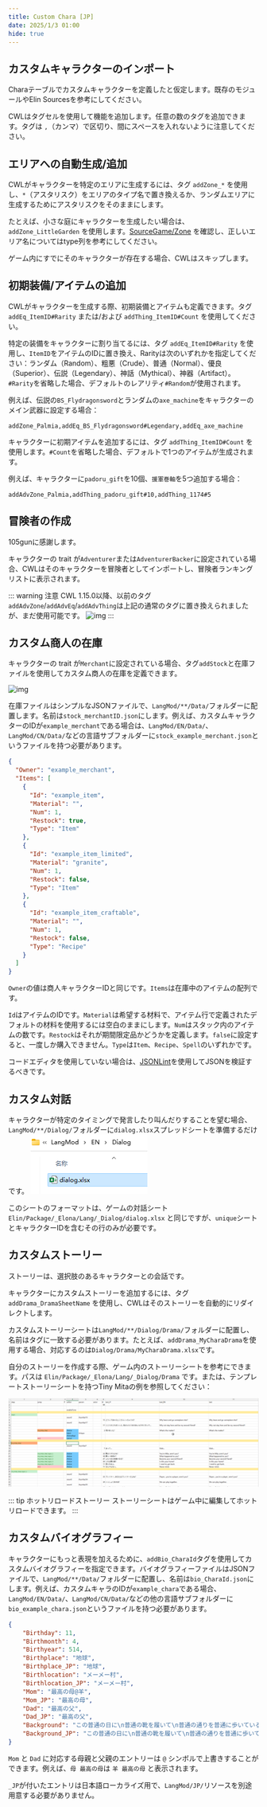 ```yaml
---
title: Custom Chara [JP]
date: 2025/1/3 01:00
hide: true
---
```


## カスタムキャラクターのインポート

Charaテーブルでカスタムキャラクターを定義したと仮定します。既存のモジュールやElin Sourcesを参考にしてください。
<LinkCard t="SourceChara" u="https://docs.google.com/spreadsheets/d/1CJqsXFF2FLlpPz710oCpNFYF4W_5yoVn" />

CWLはタグセルを使用して機能を追加します。任意の数のタグを追加できます。タグは `,`（カンマ）で区切り、間にスペースを入れないように注意してください。

## エリアへの自動生成/追加

CWLがキャラクターを特定のエリアに生成するには、タグ `addZone_*` を使用し、`*`（アスタリスク）をエリアのタイプ名で置き換えるか、ランダムエリアに生成するためにアスタリスクをそのままにします。

たとえば、小さな庭にキャラクターを生成したい場合は、`addZone_LittleGarden` を使用します。[SourceGame/Zone](https://docs.google.com/spreadsheets/d/16-LkHtVqjuN9U0rripjBn-nYwyqqSGg_) を確認し、正しいエリア名についてはtype列を参考にしてください。

ゲーム内にすでにそのキャラクターが存在する場合、CWLはスキップします。

## 初期装備/アイテムの追加

CWLがキャラクターを生成する際、初期装備とアイテムも定義できます。タグ `addEq_ItemID#Rarity` または/および `addThing_ItemID#Count` を使用してください。

特定の装備をキャラクターに割り当てるには、タグ `addEq_ItemID#Rarity` を使用し、`ItemID`をアイテムのIDに置き換え、Rarityは次のいずれかを指定してください：ランダム（Random）、粗悪（Crude）、普通（Normal）、優良（Superior）、伝説（Legendary）、神話（Mythical）、神器（Artifact）。`#Rarity`を省略した場合、デフォルトのレアリティ`#Random`が使用されます。

例えば、伝説の`BS_Flydragonsword`とランダムの`axe_machine`をキャラクターのメイン武器に設定する場合：
```:no-line-numbers
addZone_Palmia,addEq_BS_Flydragonsword#Legendary,addEq_axe_machine
```

キャラクターに初期アイテムを追加するには、タグ `addThing_ItemID#Count` を使用します。`#Count`を省略した場合、デフォルトで1つのアイテムが生成されます。

例えば、キャラクターに`padoru_gift`を10個、`援軍巻軸`を5つ追加する場合：
```:no-line-numbers
addAdvZone_Palmia,addThing_padoru_gift#10,addThing_1174#5
```

## 冒険者の作成

105gunに感謝します。

キャラクターの trait が`Adventurer`または`AdventurerBacker`に設定されている場合、CWLはそのキャラクターを冒険者としてインポートし、冒険者ランキングリストに表示されます。

::: warning 注意
CWL 1.15.0以降、以前のタグ`addAdvZone`/`addAdvEq`/`addAdvThing`は上記の通常のタグに置き換えられましたが、まだ使用可能です。
![img](https://i.postimg.cc/SN93258B/image.png)
:::

## カスタム商人の在庫

キャラクターの trait が`Merchant`に設定されている場合、タグ`addStock`と在庫ファイルを使用してカスタム商人の在庫を定義できます。

![img](https://i.postimg.cc/59gzM54K/image.png)

在庫ファイルはシンプルなJSONファイルで、`LangMod/**/Data/`フォルダーに配置します。名前は`stock_merchantID.json`にします。例えば、カスタムキャラクターのIDが`example_merchant`である場合は、`LangMod/EN/Data/`、`LangMod/CN/Data/`などの言語サブフォルダーに`stock_example_merchant.json`というファイルを持つ必要があります。
```json
{
  "Owner": "example_merchant",
  "Items": [
    {
      "Id": "example_item",
      "Material": "",
      "Num": 1,
      "Restock": true,
      "Type": "Item"
    },
    {
      "Id": "example_item_limited",
      "Material": "granite",
      "Num": 1,
      "Restock": false,
      "Type": "Item"
    },
    {
      "Id": "example_item_craftable",
      "Material": "",
      "Num": 1,
      "Restock": false,
      "Type": "Recipe"
    }
  ]
}
```

`Owner`の値は商人キャラクターIDと同じです。`Items`は在庫中のアイテムの配列です。

`Id`はアイテムのIDです。`Material`は希望する材料で、アイテム行で定義されたデフォルトの材料を使用するには空白のままにします。`Num`はスタック内のアイテムの数です。`Restock`はそれが期間限定品かどうかを定義します。`false`に設定すると、一度しか購入できません。`Type`は`Item`、`Recipe`、`Spell`のいずれかです。

コードエディタを使用していない場合は、[JSONLint](https://jsonlint.com/)を使用してJSONを検証するべきです。

## カスタム対話

キャラクターが特定のタイミングで発言したり叫んだりすることを望む場合、`LangMod/**/Dialog/`フォルダーに`dialog.xlsx`スプレッドシートを準備するだけです。
![img](./assets/dialog.png)

このシートのフォーマットは、ゲームの対話シート `Elin/Package/_Elona/Lang/_Dialog/dialog.xlsx` と同じですが、`unique`シートとキャラクターIDを含むその行のみが必要です。

## カスタムストーリー

ストーリーは、選択肢のあるキャラクターとの会話です。

キャラクターにカスタムストーリーを追加するには、タグ `addDrama_DramaSheetName` を使用し、CWLはそのストーリーを自動的にリダイレクトします。

カスタムストーリーシートは`LangMod/**/Dialog/Drama/`フォルダーに配置し、名前はタグに一致する必要があります。たとえば、`addDrama_MyCharaDrama`を使用する場合、対応するのは`Dialog/Drama/MyCharaDrama.xlsx`です。

自分のストーリーを作成する際、ゲーム内のストーリーシートを参考にできます。パスは `Elin/Package/_Elona/Lang/_Dialog/Drama` です。または、テンプレートストーリーシートを持つTiny Mitaの例を参照してください：

<LinkCard t="CWL Example：Tiny Mita" u="https://steamcommunity.com/sharedfiles/filedetails/?id=3396774199" />

![img](./assets/drama.png)

::: tip ホットリロードストーリー
ストーリーシートはゲーム中に編集してホットリロードできます。
:::

## カスタムバイオグラフィー

キャラクターにもっと表現を加えるために、`addBio_CharaId`タグを使用してカスタムバイオグラフィーを指定できます。バイオグラフィーファイルはJSONファイルで、`LangMod/**/Data/`フォルダーに配置し、名前は`bio_CharaId.json`にします。例えば、カスタムキャラのIDが`example_chara`である場合、`LangMod/EN/Data/`、`LangMod/CN/Data/`などの他の言語サブフォルダーに`bio_example_chara.json`というファイルを持つ必要があります。
```json
{
    "Birthday": 11,
    "Birthmonth": 4,
    "Birthyear": 514,
    "Birthplace": "地球",
    "Birthplace_JP": "地球",
    "Birthlocation": "メーメー村",
    "Birthlocation_JP": "メーメー村",
    "Mom": "最高の母@羊",
    "Mom_JP": "最高の母",
    "Dad": "最高の父",
    "Dad_JP": "最高の父",
    "Background": "この普通の日に\n普通の靴を履いて\n普通の通りを普通に歩いている\n普通のイヤホンを取り出す\n普通の感覚を見つける\nお気に入りの普通の音楽を一曲\n普通のディスコで普通に揺れる",
    "Background_JP": "この普通の日に\n普通の靴を履いて\n普通の通りを普通に歩いている\n普通のイヤホンを取り出す\n普通の感覚を見つける\nお気に入りの普通の音楽を一曲\n普通のディスコで普通に揺れる"
}
```

`Mom` と `Dad` に対応する母親と父親のエントリーは `@` シンボルで上書きすることができます。例えば、`母 最高の母`は `羊 最高の母` と表示されます。

`_JP`が付いたエントリは日本語ローカライズ用で、`LangMod/JP/`リソースを別途用意する必要がありません。
